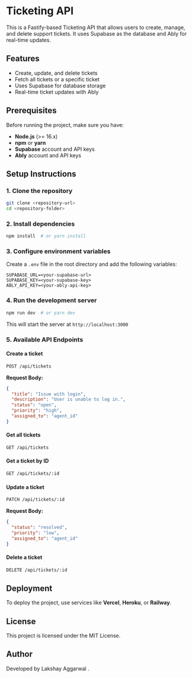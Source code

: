 # Ticketing API

This is a Fastify-based Ticketing API that allows users to create, manage, and delete support tickets. It uses Supabase as the database and Ably for real-time updates.

## Features
- Create, update, and delete tickets
- Fetch all tickets or a specific ticket
- Uses Supabase for database storage
- Real-time ticket updates with Ably

## Prerequisites
Before running the project, make sure you have:
- **Node.js** (>= 16.x)
- **npm** or **yarn**
- **Supabase** account and API keys
- **Ably** account and API keys

## Setup Instructions

### 1. Clone the repository
```sh
git clone <repository-url>
cd <repository-folder>
```

### 2. Install dependencies
```sh
npm install  # or yarn install
```

### 3. Configure environment variables
Create a `.env` file in the root directory and add the following variables:
```env
SUPABASE_URL=<your-supabase-url>
SUPABASE_KEY=<your-supabase-key>
ABLY_API_KEY=<your-ably-api-key>
```

### 4. Run the development server
```sh
npm run dev  # or yarn dev
```
This will start the server at `http://localhost:3000`

### 5. Available API Endpoints

#### Create a ticket
```sh
POST /api/tickets
```
**Request Body:**
```json
{
  "title": "Issue with login",
  "description": "User is unable to log in.",
  "status": "open",
  "priority": "high",
  "assigned_to": "agent_id"
}
```

#### Get all tickets
```sh
GET /api/tickets
```

#### Get a ticket by ID
```sh
GET /api/tickets/:id
```

#### Update a ticket
```sh
PATCH /api/tickets/:id
```
**Request Body:**
```json
{
  "status": "resolved",
  "priority": "low",
  "assigned_to": "agent_id"
}
```

#### Delete a ticket
```sh
DELETE /api/tickets/:id
```

## Deployment
To deploy the project, use services like **Vercel**, **Heroku**, or **Railway**.

## License
This project is licensed under the MIT License.

## Author
Developed by Lakshay Aggarwal
.

